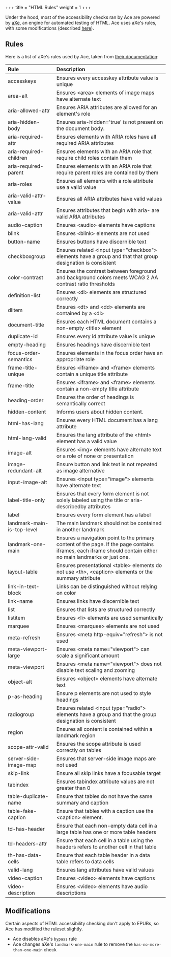 +++
title = "HTML Rules"
weight = 1
+++

Under the hood, most of the accessibility checks ran by Ace are powered by [aXe](https://github.com/dequelabs/axe-core), an engine for automated testing of HTML. Ace uses aXe's rules, with some modifications (described [here](#modifications)).

## Rules

Here is a list of aXe's rules used by Ace, taken from [their documentation](https://github.com/dequelabs/axe-core/blob/develop/doc/rule-descriptions.md):

| Rule | Description |
| :------- | :------- |
| accesskeys | Ensures every accesskey attribute value is unique |
| area-alt | Ensures &lt;area&gt; elements of image maps have alternate text |
| aria-allowed-attr | Ensures ARIA attributes are allowed for an element&apos;s role |
| aria-hidden-body | Ensures aria-hidden=&apos;true&apos; is not present on the document body. |
| aria-required-attr | Ensures elements with ARIA roles have all required ARIA attributes |
| aria-required-children | Ensures elements with an ARIA role that require child roles contain them |
| aria-required-parent | Ensures elements with an ARIA role that require parent roles are contained by them |
| aria-roles | Ensures all elements with a role attribute use a valid value |
| aria-valid-attr-value | Ensures all ARIA attributes have valid values |
| aria-valid-attr | Ensures attributes that begin with aria- are valid ARIA attributes |
| audio-caption | Ensures &lt;audio&gt; elements have captions |
| blink | Ensures &lt;blink&gt; elements are not used |
| button-name | Ensures buttons have discernible text |
| checkboxgroup | Ensures related &lt;input type=&quot;checkbox&quot;&gt; elements have a group and that that group designation is consistent |
| color-contrast | Ensures the contrast between foreground and background colors meets WCAG 2 AA contrast ratio thresholds |
| definition-list | Ensures &lt;dl&gt; elements are structured correctly |
| dlitem | Ensures &lt;dt&gt; and &lt;dd&gt; elements are contained by a &lt;dl&gt; |
| document-title | Ensures each HTML document contains a non-empty &lt;title&gt; element |
| duplicate-id | Ensures every id attribute value is unique |
| empty-heading | Ensures headings have discernible text |
| focus-order-semantics | Ensures elements in the focus order have an appropriate role |
| frame-title-unique | Ensures &lt;iframe&gt; and &lt;frame&gt; elements contain a unique title attribute |
| frame-title | Ensures &lt;iframe&gt; and &lt;frame&gt; elements contain a non-empty title attribute |
| heading-order | Ensures the order of headings is semantically correct |
| hidden-content | Informs users about hidden content. |
| html-has-lang | Ensures every HTML document has a lang attribute |
| html-lang-valid | Ensures the lang attribute of the &lt;html&gt; element has a valid value |
| image-alt | Ensures &lt;img&gt; elements have alternate text or a role of none or presentation |
| image-redundant-alt | Ensure button and link text is not repeated as image alternative |
| input-image-alt | Ensures &lt;input type=&quot;image&quot;&gt; elements have alternate text |
| label-title-only | Ensures that every form element is not solely labeled using the title or aria-describedby attributes |
| label | Ensures every form element has a label |
| landmark-main-is-top-level | The main landmark should not be contained in another landmark |
| landmark-one-main | Ensures a navigation point to the primary content of the page. If the page contains iframes, each iframe should contain either no main landmarks or just one. |
| layout-table | Ensures presentational &lt;table&gt; elements do not use &lt;th&gt;, &lt;caption&gt; elements or the summary attribute |
| link-in-text-block | Links can be distinguished without relying on color |
| link-name | Ensures links have discernible text |
| list | Ensures that lists are structured correctly |
| listitem | Ensures &lt;li&gt; elements are used semantically |
| marquee | Ensures &lt;marquee&gt; elements are not used |
| meta-refresh | Ensures &lt;meta http-equiv=&quot;refresh&quot;&gt; is not used |
| meta-viewport-large | Ensures &lt;meta name=&quot;viewport&quot;&gt; can scale a significant amount |
| meta-viewport | Ensures &lt;meta name=&quot;viewport&quot;&gt; does not disable text scaling and zooming |
| object-alt | Ensures &lt;object&gt; elements have alternate text |
| p-as-heading | Ensure p elements are not used to style headings |
| radiogroup | Ensures related &lt;input type=&quot;radio&quot;&gt; elements have a group and that the group designation is consistent |
| region | Ensures all content is contained within a landmark region |
| scope-attr-valid | Ensures the scope attribute is used correctly on tables |
| server-side-image-map | Ensures that server-side image maps are not used |
| skip-link | Ensure all skip links have a focusable target |
| tabindex | Ensures tabindex attribute values are not greater than 0 |
| table-duplicate-name | Ensure that tables do not have the same summary and caption |
| table-fake-caption | Ensure that tables with a caption use the &lt;caption&gt; element. |
| td-has-header | Ensure that each non-empty data cell in a large table has one or more table headers |
| td-headers-attr | Ensure that each cell in a table using the headers refers to another cell in that table |
| th-has-data-cells | Ensure that each table header in a data table refers to data cells |
| valid-lang | Ensures lang attributes have valid values |
| video-caption | Ensures &lt;video&gt; elements have captions |
| video-description | Ensures &lt;video&gt; elements have audio descriptions |

## Modifications

Certain aspects of HTML accessibility checking don't apply to EPUBs, so Ace has modified the ruleset slightly.

* Ace disables aXe's `bypass` rule
* Ace changes aXe's `landmark-one-main` rule to remove the `has-no-more-than-one-main` check

